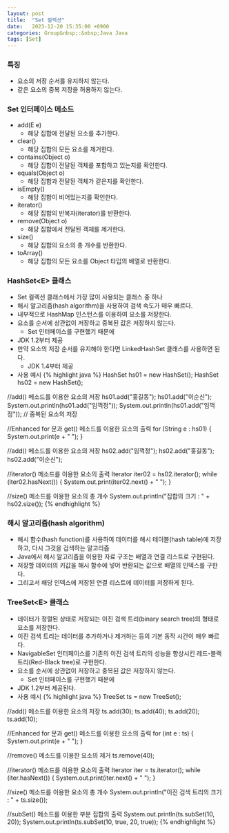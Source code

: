 ```yaml
---
layout: post
title:  "Set 컬렉션"
date:   2023-12-20 15:35:00 +0900
categories: Group&nbsp;:&nbsp;Java Java
tags: [Set]
---
```


### 특징

- 요소의 저장 순서를 유지하지 않는다.
- 같은 요소의 중복 저장을 허용하지 않는다.

### Set 인터페이스 메소드

- add(E e)
    - 해당 집합에 전달된 요소를 추가한다.
- clear()
    - 해당 집합의 모든 요소를 제거한다.
- contains(Object o)
    - 해당 집합이 전달된 객체를 포함하고 있는지를 확인한다.
- equals(Object o)
    - 해당 집합과 전달된 객체가 같은지를 확인한다.
- isEmpty()
    - 해당 집합이 비어있는지를 확인한다.
- iterator()
    - 해당 집합의 반복자(iterator)를 반환한다.
- remove(Object o)
    - 해당 집합에서 전달된 객체를 제거한다.
- size()
    - 해당 집합의 요소의 총 개수를 반환한다.
- toArray()
    - 해당 집합의 모든 요소를 Object 타입의 배열로 반환한다.

### HashSet&lt;E> 클래스

- Set 컬렉션 클래스에서 가장 많이 사용되는 클래스 중 하나
- 해시 알고리즘(hash algorithm)을 사용하여 검색 속도가 매우 빠르다.
- 내부적으로 HashMap 인스턴스를 이용하여 요소를 저장한다.
- 요소를 순서에 상관없이 저장하고 중복된 값은 저장하지 않는다.
    - Set 인터페이스를 구현했기 때문에
- JDK 1.2부터 제공
- 만약 요소의 저장 순서를 유지해야 한다면 LinkedHashSet 클래스를 사용하면 된다.
    - JDK 1.4부터 제공
- 사용 예시
{% highlight java %}
HashSet<String> hs01 = new HashSet<String>();
HashSet<String> hs02 = new HashSet<String>();

//add() 메소드를 이용한 요소의 저장
hs01.add("홍길동");
hs01.add("이순신");
System.out.println(hs01.add("임꺽정"));
System.out.println(hs01.add("임꺽정")); // 중복된 요소의 저장

//Enhanced for 문과 get() 메소드를 이용한 요소의 출력
for (String e : hs01) {
    System.out.print(e + " ");
}

//add() 메소드를 이용한 요소의 저장
hs02.add("임꺽정");
hs02.add("홍길동");
hs02.add("이순신");

//iterator() 메소드를 이용한 요소의 출력
Iterator<String> iter02 = hs02.iterator();
while (iter02.hasNext()) {
    System.out.print(iter02.next() + " ");
}

//size() 메소드를 이용한 요소의 총 개수
System.out.println("집합의 크기 : " + hs02.size());
{% endhighlight %}

### 해시 알고리즘(hash algorithm)

- 해시 함수(hash function)를 사용하여 데이터를 해시 테이블(hash table)에 저장하고, 다시 그것을 검색하는 알고리즘
- Java에서 해시 알고리즘을 이용한 자료 구조는 배열과 연결 리스트로 구현된다.
- 저장할 데이터의 키값을 해시 함수에 넣어 반환되는 값으로 배열의 인덱스를 구한다.
- 그리고서 해당 인덱스에 저장된 연결 리스트에 데이터를 저장하게 된다.

### TreeSet&lt;E> 클래스

- 데이터가 정렬된 상태로 저장되는 이진 검색 트리(binary search tree)의 형태로 요소를 저장한다.
- 이진 검색 트리는 데이터를 추가하거나 제거하는 등의 기본 동작 시간이 매우 빠르다.
- NavigableSet 인터페이스를 기존의 이진 검색 트리의 성능을 향상시킨 레드-블랙 트리(Red-Black tree)로 구현한다.
- 요소를 순서에 상관없이 저장하고 중복된 값은 저장하지 않는다.
    - Set 인터페이스를 구현했기 때문에
- JDK 1.2부터 제공된다.
- 사용 예시
{% highlight java %}
TreeSet<Integer> ts = new TreeSet<Integer>();

//add() 메소드를 이용한 요소의 저장
ts.add(30);
ts.add(40);
ts.add(20);
ts.add(10);

//Enhanced for 문과 get() 메소드를 이용한 요소의 출력
for (int e : ts) {
    System.out.print(e + " ");
}

//remove() 메소드를 이용한 요소의 제거
ts.remove(40);

//iterator() 메소드를 이용한 요소의 출력
Iterator<Integer> iter = ts.iterator();
while (iter.hasNext()) {
    System.out.print(iter.next() + " ");
}

//size() 메소드를 이용한 요소의 총 개수
System.out.println("이진 검색 트리의 크기 : " + ts.size());

//subSet() 메소드를 이용한 부분 집합의 출력
System.out.println(ts.subSet(10, 20));
System.out.println(ts.subSet(10, true, 20, true));
{% endhighlight %}